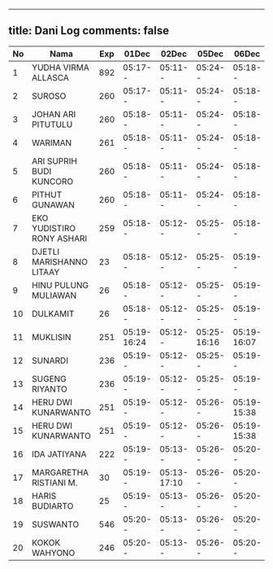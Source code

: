 
---
title: Dani Log
comments: false
---

| No | Nama | Exp | 01Dec | 02Dec | 05Dec | 06Dec | 07Dec | 08Dec | 09Dec | 12Dec | 13Dec | 14Dec | 15Dec | 16Dec | 19Dec | 20Dec | 21Dec | 22Dec | 23Dec | 26Dec | 27Dec | 28Dec | 29Dec | 30Dec | 02Jan | 03Jan | 04Jan | 05Jan | 06Jan | 09Jan | 10Jan | 11Jan | 12Jan | 13Jan | 16Jan | 17Jan | 18Jan | 19Jan | 20Jan | 23Jan | 24Jan | 25Jan | 26Jan | 27Jan | 30Jan |
|-----|-----|-----|-----|-----|-----|-----|-----|-----|-----|-----|-----|-----|-----|-----|-----|-----|-----|-----|-----|-----|-----|-----|-----|-----|-----|-----|-----|-----|-----|-----|-----|-----|-----|-----|-----|-----|-----|-----|-----|-----|-----|-----|-----|-----|-----|
| 1 | YUDHA VIRMA ALLASCA | 892 | 05:17-- | 05:11-- | 05:24-- | 05:18-- | 05:18-- | 05:24-- | 05:19-- | 05:11-- | 05:20-- | 05:17-- | 05:14-- | 05:26-- | 05:23-- | 05:18-- | 05:08-- | 05:11-- | 05:05-- | 05:23-- | 05:27-- | 05:14-- | 05:28-- | 05:29-- | 05:11-- | 05:27-- | 05:26-- | 05:08-- | 05:04-- | 05:11-- | 05:29-- | 05:24-- | 05:06-- | 05:28-- | 05:02-- | 05:22-- | 05:22-- | 05:17-- | 05:08-- | 05:00-- | 06:00-- | 05:03-- | 05:16-- | 05:09-- | 05:01-- |
| 2 | SUROSO | 260 | 05:17-- | 05:11-- | 05:24-- | 05:18-- | 05:18-- | 05:24-- | 05:19-- | 05:12-- | 05:21-- | 05:17-- | 05:14-- | 05:26-- | 05:23-- | 05:18-- | 05:09-- | 05:11-- | 05:05-- | 05:23-- | 05:27-- | 05:14-- | 05:28-- | 05:29-- | 05:11-- | 05:27-- | 05:26-- | 05:08-- | 05:04-- | 05:11-- | 05:29-- | 05:24-- | 05:07-- | 05:28-- | 05:03-- | 05:22-- | 05:22-- | 05:17-- | 05:08-- | 05:00-- | 11:21-- | 05:03-- | 05:16-- | 05:09-- | 05:01-- |
| 3 | JOHAN ARI PITUTULU | 260 | 05:18-- | 05:11-- | 05:24-- | 05:18-- | 05:19-- | 05:24-- | 05:20-- | 05:12-- | 05:21-- | 05:17-- | 05:14-- | 05:26-- | 05:23-- | 05:18-- | 05:09-- | 05:11-- | 05:05-- | 05:23-- | 05:27-- | 05:14-- | 05:28-- | 05:29-- | 05:11-- | 05:27-- | 05:26-- | 05:08-- | 05:04-- | 05:11-- | 05:30-- | 05:24-- | 05:07-- | 05:29-- | 05:03-- | 05:22-- | 05:22-- | 05:17-- | 05:08-- | 05:00-- | 11:21-- | 05:03-- | 05:16-- | 05:10-- | 05:01-- |
| 4 | WARIMAN | 261 | 05:18-- | 05:11-- | 05:24-- | 05:18-- | 05:19-- | 05:24-- | 05:20-- | 05:12-- | 05:21-- | 05:18-- | 05:14-- | 05:26-- | 05:23-- | 05:19-- | 05:09-- | 05:11-- | 05:05-- | 05:23-- | 05:27-- | 05:15-- | 05:28-- | 05:29-- | 05:12-- | 05:27-- | 05:26-- | 05:08-- | 05:04-- | 05:11-- | 05:30-- | 05:24-- | 05:07-- | 05:29-- | 05:03-- | 05:22-- | 05:22-- | 05:17-- | 05:08-- | 05:00-- | 08:49-- | 05:04-- | 05:16-- | 05:10-- | 05:01-- |
| 5 | ARI SUPRIH BUDI KUNCORO | 260 | 05:18-- | 05:11-- | 05:24-- | 05:18-- | 05:19-- | 05:24-- | 05:20-- | 05:12-- | 05:21-- | 05:18-- | 05:15-- | 05:26-- | 05:23-- | 05:19-- | 05:09-- | 05:11-- | 05:05-- | 05:23-- | 05:27-- | 05:15-- | 05:28-- | 05:29-- | 05:12-- | 05:28-- | 05:26-- | 05:08-- | 05:04-- | 05:11-- | 05:30-- | 05:24-- | 05:07-- | 05:29-- | 05:03-- | 05:22-- | 05:22-- | 05:17-- | 05:09-- | 05:01-- | 11:21-- | 05:04-- | 05:17-- | 05:10-- | 05:01-- |
| 6 | PITHUT GUNAWAN | 260 | 05:18-- | 05:11-- | 05:24-- | 05:18-- | 05:19-- | 05:24-- | 05:20-- | 05:12-- | 05:21-- | 05:18-- | 05:15-- | 05:26-- | 05:23-- | 05:19-- | 05:09-- | 05:12-- | 05:05-- | 05:23-- | 05:28-- | 05:15-- | 05:28-- | 05:29-- | 05:12-- | 05:28-- | 05:26-- | 05:09-- | 05:04-- | 05:12-- | 05:30-- | 05:25-- | 05:07-- | 05:29-- | 05:03-- | 05:22-- | 05:23-- | 05:17-- | 05:09-- | 05:01-- | 11:22-- | 05:04-- | 05:17-- | 05:10-- | 05:01-- |
| 7 | EKO YUDISTIRO RONY ASHARI | 259 | 05:18-- | 05:12-- | 05:25-- | 05:18-- | 05:19-- | 05:25-- | 05:20-- | 05:12-- | 05:21-- | 05:18-- | 05:15-- | 05:26-- | 05:24-- | 05:19-- | 05:09-- | 05:12-- | 05:05-- | 05:23-- | 05:28-- | 05:15-- | 05:28-- | 05:30-- | 05:12-- | 05:28-- | 05:26-- | 05:09-- | 05:04-- | 05:12-- | 05:30-- | 05:25-- | 05:07-- | 05:29-- | 05:03-- | 05:23-- | 05:23-- | 05:17-- | 05:09-- | 05:01-- | 11:22-- | 05:04-- | 05:17-- | 05:10-- | 05:01-- |
| 8 | DJETLI MARISHANNO LITAAY | 23 | 05:18-- | 05:12-- | 05:25-- | 05:19-- | 05:19-- | 05:25-- | 05:20-- | 05:12-- | 05:21-- | 05:18-- | 05:15-- | 05:27-- | 05:24-- | 05:19-- | 05:09-- | 05:12-- | 05:06-- | 05:23-- | 05:28-- | 05:15-- | 05:29-- | 05:30-- | 05:12-- | 05:28-- | 05:27-- | 05:09-- | 05:05-- | 05:12-- | 05:30-- | 05:25-- | 05:07-- | 05:29-- | 05:03-- | 05:23-- | 05:23-- | 05:18-- | 05:09-- | 05:01-- | 11:22-- | 05:04-- | 05:17-- | 05:10-- | 05:02-- |
| 9 | HINU PULUNG MULIAWAN | 26 | 05:18-- | 05:12-- | 05:25-- | 05:19-- | 05:19-- | 05:25-- | 05:20-- | 05:13-- | 05:21-- | 05:18-- | 05:15-- | 05:27-- | 05:24-- | 05:19-- | 05:10-- | 05:12-- | 05:06-- | 05:24-- | 05:28-- | 05:15-- | 05:29-- | 05:30-- | 05:12-- | 05:28-- | 05:27-- | 05:09-- | 05:05-- | 05:12-- | 05:30-- | 05:25-- | 05:07-- | 05:29-- | 05:04-- | 05:23-- | 05:23-- | 05:18-- | 05:09-- | 05:01-- | 05:36-- | 05:04-- | 05:17-- | 05:10-- | 05:02-- |
| 10 | DULKAMIT | 26 | 05:18-- | 05:12-- | 05:25-- | 05:19-- | 05:19-- | 05:25-- | 05:20-- | 05:13-- | 05:22-- | 05:18-- | 05:15-- | 05:27-- | 05:24-- | 05:19-- | 05:10-- | 05:12-- | 05:06-- | 05:24-- | 05:28-- | 05:15-- | 05:29-- | 05:30-- | 05:12-- | 05:28-- | 05:27-- | 05:09-- | 05:05-- | 05:12-- | 05:31-- | 05:25-- | 05:08-- | 05:29-- | 05:04-- | 05:23-- | 05:23-- | 05:18-- | 05:09-- | 05:01-- | 05:36-- | 05:04-- | 05:17-- | 05:10-- | 05:02-- |
| 11 | MUKLISIN | 251 | 05:19-16:24 | 05:12-- | 05:25-16:16 | 05:19-16:07 | 05:20-- | 05:25-16:10 | 05:21-16:11 | 05:13-- | 05:22-- | 05:19-16:15 | 05:15-16:12 | 05:27-16:56 | 05:20-- | 05:20-- | 05:10-16:57 | 05:12-- | 05:06-15:51 | 05:24-16:18 | 05:28-- | 05:15-17:13 | 05:29-- | 05:30-- | 05:12-- | 05:28-- | 05:27-- | 05:09-- | 05:05-- | 05:12-- | 05:31-- | 05:25-16:30 | 06:24-- | 05:30-- | 05:04-- | 05:23-- | 05:23-- | 05:18-- | 05:09-- | 05:01-- | 06:08-- | 05:04-- | 05:17-- | 05:11-- | --- |
| 12 | SUNARDI | 236 | 05:19-- | 05:12-- | 05:25-- | 05:19-- | 05:20-- | 05:25-- | 05:21-- | 05:13-- | 05:22-- | 05:19-- | 05:15-- | 05:27-- | 05:24-- | 05:20-- | 05:10-- | 05:12-- | 05:06-- | 05:24-- | 05:28-- | 05:16-- | 05:29-- | 05:30-- | 05:13-- | 05:28-- | 05:27-- | 05:09-- | 05:05-- | 05:12-- | 05:31-- | 05:25-- | 05:08-- | 05:30-- | 05:04-- | 05:23-- | 05:23-- | 05:18-- | 05:10-- | 05:02-- | 11:22-- | 05:05-- | 05:17-- | 05:11-- | 05:02-- |
| 13 | SUGENG RIYANTO | 236 | 05:19-- | 05:12-- | 05:25-- | 05:19-- | 05:20-- | 05:25-- | 05:21-- | 05:13-- | 05:22-- | 05:19-- | 05:16-- | 05:27-- | 05:24-- | 05:20-- | 05:10-- | 05:12-- | 05:06-- | 05:24-- | 05:29-- | 05:16-- | 05:29-- | 05:30-- | 05:13-- | 05:29-- | 05:27-- | 05:10-- | 05:05-- | 05:12-- | 05:31-- | 05:25-- | 05:08-- | 05:30-- | 05:04-- | 05:23-- | 05:24-- | 05:18-- | 05:10-- | 05:02-- | 11:22-- | 05:05-- | 05:18-- | 05:11-- | 05:02-- |
| 14 | HERU DWI KUNARWANTO | 251 | 05:19-- | 05:12-- | 05:26-- | 05:19-15:38 | 05:20-15:33 | 05:25-16:21 | 05:21-- | 05:13-16:04 | 05:22-- | 05:19-- | 05:16-- | 05:27-15:39 | 05:25-- | 05:20-- | 05:10-15:38 | 05:13-16:49 | 05:06-- | 05:24-15:39 | 05:29-16:13 | 05:16-- | 05:29-16:28 | 05:31-15:34 | 05:13-16:00 | 05:29-16:13 | 05:27-15:44 | 05:10-16:24 | 05:05-- | 05:13-16:42 | 05:31-15:34 | 05:26-15:32 | 05:08-15:38 | 05:30-- | 05:04-16:19 | 05:24-- | 05:24-16:47 | 05:18-- | 05:10-15:45 | 05:02-- | 06:00-- | 05:05-- | 05:18-16:05 | 05:11-- | 05:02-- |
| 15 | HERU DWI KUNARWANTO | 251 | 05:19-- | 05:12-- | 05:26-- | 05:19-15:38 | 05:20-15:33 | 05:25-16:21 | 05:21-- | 05:13-16:04 | 05:22-- | 05:19-- | 05:16-- | 05:27-15:39 | 05:25-- | 05:20-- | 05:10-15:38 | 05:13-16:49 | 05:06-- | 05:24-15:39 | 05:29-16:13 | 05:16-- | 05:29-16:28 | 05:31-15:34 | 05:13-16:00 | 05:29-16:13 | 05:27-15:44 | 05:10-16:24 | 05:05-- | 05:13-16:42 | 05:31-15:34 | 05:26-15:32 | 05:08-15:38 | 05:30-- | 05:04-16:19 | 05:24-- | 05:24-16:47 | 05:18-- | 05:10-15:45 | 05:02-- | 06:00-- | 05:05-- | 05:18-16:05 | 05:11-- | 05:02-- |
| 16 | IDA JATIYANA | 222 | 05:19-- | 05:13-- | 05:26-- | 05:20-- | 05:20-- | 05:26-- | --- | 05:13-- | 05:22-- | 05:19-- | 05:16-- | 05:28-- | 05:25-- | 05:20-- | 05:10-- | 05:13-- | 05:07-- | 05:24-- | 05:29-- | 05:16-- | 05:30-- | 05:31-- | 05:13-- | 05:29-- | 05:28-- | 05:10-- | 05:06-- | 05:13-- | 05:31-- | 05:26-- | 05:08-- | 05:30-- | 05:04-- | 05:24-- | 05:24-- | 05:19-- | 05:10-- | 05:02-- | 11:23-- | 05:05-- | 05:18-- | 05:11-- | --- |
| 17 | MARGARETHA RISTIANI M. | 30 | 05:19-- | 05:13-17:10 | 05:26-- | 05:20-- | 05:20-- | 05:26-- | 05:21-- | 05:13-- | 05:22-- | 05:19-- | 05:16-- | 05:28-- | 05:25-- | 05:20-- | 05:11-- | 05:13-- | 05:07-- | 05:25-- | 05:29-- | 05:16-- | 05:30-- | 05:31-- | 05:13-- | 05:29-- | 05:28-- | 05:10-- | 05:06-- | 05:13-- | 05:31-- | 05:26-- | 05:08-- | 05:30-- | 05:05-- | 05:24-- | 05:24-- | 05:19-- | 05:10-- | 05:02-- | 11:23-- | 05:05-- | 05:18-- | 05:11-- | 05:03-- |
| 18 | HARIS BUDIARTO | 25 | 05:19-- | 05:13-- | 05:26-- | 05:20-- | 05:21-- | 05:26-- | 05:21-- | 05:14-- | 05:23-- | 05:19-- | 05:16-- | 05:28-- | 05:25-- | 05:20-- | 05:11-- | 05:13-- | 05:07-- | 05:25-- | 05:29-- | 05:16-- | 05:30-- | 05:31-- | 05:13-- | 05:29-- | 05:28-- | 05:10-- | 05:06-- | 05:13-- | 05:32-- | 05:26-- | 05:09-- | 05:30-- | 05:05-- | 05:24-- | 05:24-- | 05:19-- | 05:10-- | 05:02-- | 10:45-- | 05:05-16:59 | 05:18-17:05 | 05:11-- | 05:03-- |
| 19 | SUSWANTO | 546 | 05:20-- | 05:13-- | 05:26-- | 05:20-- | 05:21-- | 05:26-- | 05:22-- | 05:14-- | 05:23-- | 05:19-- | 05:16-- | 05:28-- | 05:25-- | 05:21-- | 05:11-- | 05:13-- | 05:07-- | 05:25-- | 05:29-- | 05:17-- | 05:30-- | 05:31-- | 05:14-- | 05:29-- | 05:28-- | 05:10-- | 05:06-- | 05:13-- | 05:32-- | 05:26-- | 05:09-- | 05:31-- | 05:05-- | 05:24-- | 05:24-- | 05:19-- | 05:10-- | 05:02-- | 11:23-- | 05:05-- | 05:18-- | --- | 05:03-- |
| 20 | KOKOK WAHYONO | 246 | 05:20-- | 05:13-- | 05:26-- | 05:20-- | 05:21-- | 05:26-- | 05:22-- | 05:14-- | 05:23-- | 05:20-- | 05:16-- | 05:28-- | 05:25-- | 05:21-- | 05:11-- | 05:13-- | 05:07-- | 05:25-- | 05:29-- | 05:17-- | 05:30-- | 05:31-- | 05:14-- | 05:30-- | 05:28-- | 05:10-- | 05:06-- | 05:13-- | 05:32-- | 05:26-- | 05:09-- | 05:31-- | 05:05-- | 05:24-- | 05:24-- | 05:19-- | 05:11-- | 05:03-- | 11:23-- | 05:06-- | 05:19-- | 05:12-- | 05:03-- |
